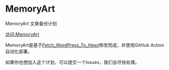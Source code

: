 # MemoryArt

MemoryArt 文章备份计划

[访问:MemoryArt](http://memoryart.nwl.im)

MemoryArt是基于[Fetch_WordPress_To_Hexo](https://github.com/iVampireSP/Fetch_WordPress_To_Hexo)修改而成，并使用GitHub Action自动化部署。

如果你也想加入这个计划，可以提交一个Issues，我们会尽快处理。

